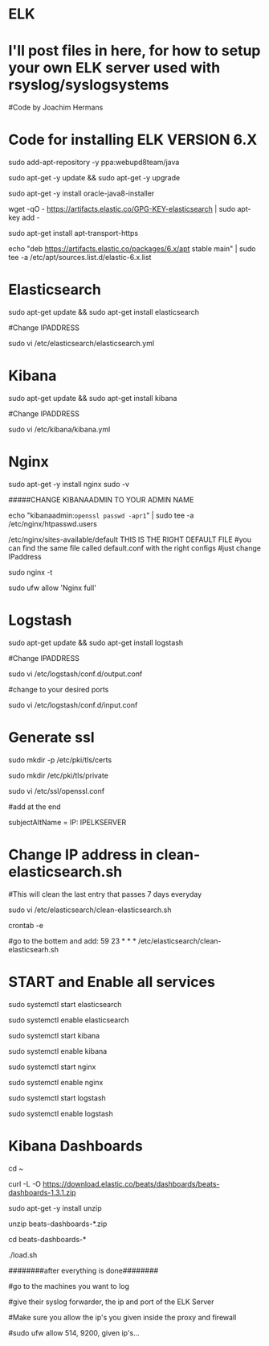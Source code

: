 # ELK
# I'll post files in here, for how to setup your own ELK server used with rsyslog/syslogsystems
#Code by Joachim Hermans

# Code for installing ELK VERSION 6.X

sudo add-apt-repository -y ppa:webupd8team/java

sudo apt-get -y update && sudo apt-get -y upgrade

sudo apt-get -y install oracle-java8-installer

wget -qO - https://artifacts.elastic.co/GPG-KEY-elasticsearch | sudo apt-key add -

sudo apt-get install apt-transport-https

echo "deb https://artifacts.elastic.co/packages/6.x/apt stable main" | sudo tee -a /etc/apt/sources.list.d/elastic-6.x.list

# Elasticsearch
sudo apt-get update && sudo apt-get install elasticsearch

#Change IPADDRESS

sudo vi /etc/elasticsearch/elasticsearch.yml

# Kibana
sudo apt-get update && sudo apt-get install kibana

#Change IPADDRESS

sudo vi /etc/kibana/kibana.yml

# Nginx
sudo apt-get -y install nginx
sudo -v

#####CHANGE KIBANAADMIN TO YOUR ADMIN NAME

echo "kibanaadmin:`openssl passwd -apr1`" | sudo tee -a /etc/nginx/htpasswd.users

/etc/nginx/sites-available/default THIS IS THE RIGHT DEFAULT FILE
#you can find the same file called default.conf with the right configs
#just change IPaddress

sudo nginx -t

sudo ufw allow 'Nginx full'


# Logstash
sudo apt-get update && sudo apt-get install logstash

#Change IPADDRESS

sudo vi /etc/logstash/conf.d/output.conf

#change to your desired ports

sudo vi /etc/logstash/conf.d/input.conf

# Generate ssl
sudo mkdir -p /etc/pki/tls/certs

sudo mkdir /etc/pki/tls/private

sudo vi /etc/ssl/openssl.conf

#add at the end

subjectAltName = IP: IPELKSERVER

# Change IP address in clean-elasticsearch.sh
#This will clean the last entry that passes 7 days everyday

sudo vi /etc/elasticsearch/clean-elasticsearch.sh

crontab -e

#go to the bottem and add: 59 23 * * * /etc/elasticsearch/clean-elasticsearh.sh

# START and Enable all services
sudo systemctl start elasticsearch

sudo systemctl enable elasticsearch

sudo systemctl start kibana

sudo systemctl enable kibana

sudo systemctl start nginx

sudo systemctl enable nginx

sudo systemctl start logstash

sudo systemctl enable logstash

# Kibana Dashboards
cd ~

curl -L -O https://download.elastic.co/beats/dashboards/beats-dashboards-1.3.1.zip

sudo apt-get -y install unzip

unzip beats-dashboards-*.zip

cd beats-dashboards-*

./load.sh


########after everything is done########

#go to the machines you want to log 

#give their syslog forwarder, the ip and port of the ELK Server

#Make sure you allow the ip's you given inside the proxy and firewall

#sudo ufw allow 514, 9200, given ip's...
